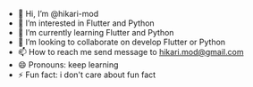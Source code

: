 - 👋 Hi, I’m @hikari-mod
- 👀 I’m interested in Flutter and Python
- 🌱 I’m currently learning Flutter and Python
- 💞️ I’m looking to collaborate on develop Flutter or Python
- 📫 How to reach me send message to hikari.mod@gmail.com
- 😄 Pronouns: keep learning
- ⚡ Fun fact: i don't care about fun fact

<!---
hikari-mod/hikari-mod is a ✨ special ✨ repository because its `README.md` (this file) appears on your GitHub profile.
You can click the Preview link to take a look at your changes.
--->
